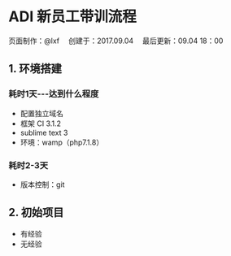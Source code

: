 # ADI 新员工带训流程

<div class="sub-title">页面制作：@lxf&emsp; 创建于：2017.09.04&emsp; 最后更新：09.04 18：00</div>

## 1. 环境搭建
### 耗时1天---达到什么程度
* 配置独立域名
* 框架 CI 3.1.2
* sublime text 3
* 环境：wamp（php7.1.8）
### 耗时2-3天
* 版本控制：git

## 2. 初始项目
* 有经验
* 无经验
